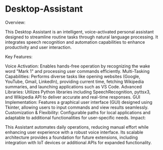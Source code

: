 # Desktop-Assistant
Overview:

This Desktop Assistant is an intelligent, voice-activated personal assistant designed to streamline routine tasks through natural language processing. It integrates speech recognition and automation capabilities to enhance productivity and user interaction.

Key Features:

Voice Activation: Enables hands-free operation by recognizing the wake word "Mark 1" and processing user commands efficiently.
Multi-Tasking Capabilities: Performs diverse tasks like opening websites (Google, YouTube, Gmail, LinkedIn), providing current time, fetching Wikipedia summaries, and launching applications such as VS Code.
Advanced Libraries: Utilizes Python libraries including SpeechRecognition, pyttsx3, and Wikipedia API to deliver accurate and real-time responses.
GUI Implementation: Features a graphical user interface (GUI) designed using Tkinter, allowing users to input commands and view results seamlessly.
Customization & Flexibility: Configurable paths for local applications and adaptable to additional functionalities for user-specific needs.
Impact:

This Assistant automates daily operations, reducing manual effort while enhancing user experience with a robust voice interface. Its scalable architecture provides a foundation for future extensions, including integration with IoT devices or additional APIs for expanded functionality.
